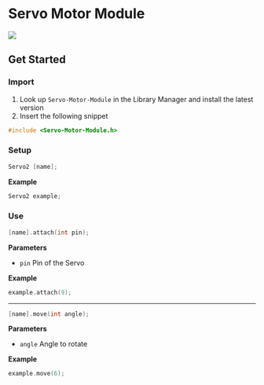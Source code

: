 # Servo Motor Module

[![](https://img.shields.io/badge/Available_in_the_Arduino_Library_Manager-2ea44f)](https://www.arduino.cc/reference/en/libraries/engine-control/)

## Get Started

### Import

1. Look up `Servo-Motor-Module` in the Library Manager and install the latest version
2. Insert the following snippet
 
```ino
#include <Servo-Motor-Module.h>
```

### Setup

```ino
Servo2 [name];
```

**Example**
```ino
Servo2 example;
```

### Use

```ino
[name].attach(int pin);
```

**Parameters**
* `pin` Pin of the Servo

**Example**

```ino
example.attach(9);
```

---

```ino
[name].move(int angle);
```

**Parameters**
* `angle` Angle to rotate

**Example**
```ino
example.move(6);
```
